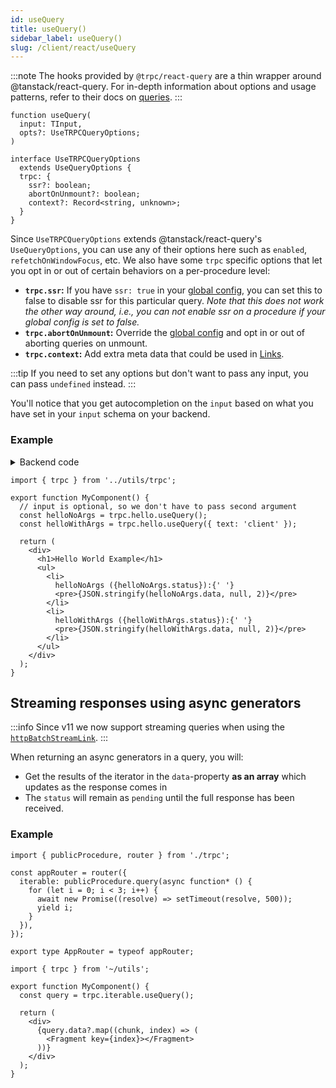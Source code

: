 ```yaml
---
id: useQuery
title: useQuery()
sidebar_label: useQuery()
slug: /client/react/useQuery
---
```


:::note
The hooks provided by `@trpc/react-query` are a thin wrapper around @tanstack/react-query. For in-depth information about options and usage patterns, refer to their docs on [queries](https://tanstack.com/query/v5/docs/framework/react/guides/queries).
:::

```tsx
function useQuery(
  input: TInput,
  opts?: UseTRPCQueryOptions;
)

interface UseTRPCQueryOptions
  extends UseQueryOptions {
  trpc: {
    ssr?: boolean;
    abortOnUnmount?: boolean;
    context?: Record<string, unknown>;
  }
}
```

Since `UseTRPCQueryOptions` extends @tanstack/react-query's `UseQueryOptions`, you can use any of their options here such as `enabled`, `refetchOnWindowFocus`, etc. We also have some `trpc` specific options that let you opt in or out of certain behaviors on a per-procedure level:

- **`trpc.ssr`:** If you have `ssr: true` in your [global config](/docs/client/nextjs/setup#ssr-boolean-default-false), you can set this to false to disable ssr for this particular query. _Note that this does not work the other way around, i.e., you can not enable ssr on a procedure if your global config is set to false._
- **`trpc.abortOnUnmount`:** Override the [global config](/docs/client/nextjs/setup#config-callback) and opt in or out of aborting queries on unmount.
- **`trpc.context`:** Add extra meta data that could be used in [Links](/docs/client/links).

:::tip
If you need to set any options but don't want to pass any input, you can pass `undefined` instead.
:::

You'll notice that you get autocompletion on the `input` based on what you have set in your `input` schema on your backend.

### Example

<details><summary>Backend code</summary>

```tsx title='server/routers/_app.ts'
import { initTRPC } from '@trpc/server';
import { z } from 'zod';

export const t = initTRPC.create();

export const appRouter = t.router({
  // Create procedure at path 'hello'
  hello: t.procedure
    // using zod schema to validate and infer input values
    .input(
      z
        .object({
          text: z.string().nullish(),
        })
        .nullish(),
    )
    .query((opts) => {
      return {
        greeting: `hello ${opts.input?.text ?? 'world'}`,
      };
    }),
});
```

</details>

```tsx title='components/MyComponent.tsx'
import { trpc } from '../utils/trpc';

export function MyComponent() {
  // input is optional, so we don't have to pass second argument
  const helloNoArgs = trpc.hello.useQuery();
  const helloWithArgs = trpc.hello.useQuery({ text: 'client' });

  return (
    <div>
      <h1>Hello World Example</h1>
      <ul>
        <li>
          helloNoArgs ({helloNoArgs.status}):{' '}
          <pre>{JSON.stringify(helloNoArgs.data, null, 2)}</pre>
        </li>
        <li>
          helloWithArgs ({helloWithArgs.status}):{' '}
          <pre>{JSON.stringify(helloWithArgs.data, null, 2)}</pre>
        </li>
      </ul>
    </div>
  );
}
```

## Streaming responses using async generators

:::info
Since v11 we now support streaming queries when using the [`httpBatchStreamLink`](../links/httpBatchStreamLink.md#generators).
:::

When returning an async generators in a query, you will:

- Get the results of the iterator in the `data`-property **as an array** which updates as the response comes in
- The `status` will remain as `pending` until the full response has been received.

### Example

```tsx title='server/routers/_app.ts'
import { publicProcedure, router } from './trpc';

const appRouter = router({
  iterable: publicProcedure.query(async function* () {
    for (let i = 0; i < 3; i++) {
      await new Promise((resolve) => setTimeout(resolve, 500));
      yield i;
    }
  }),
});

export type AppRouter = typeof appRouter;
```

```tsx title='components/MyComponent.tsx'
import { trpc } from '~/utils';

export function MyComponent() {
  const query = trpc.iterable.useQuery();

  return (
    <div>
      {query.data?.map((chunk, index) => (
        <Fragment key={index}></Fragment>
      ))}
    </div>
  );
}
```
